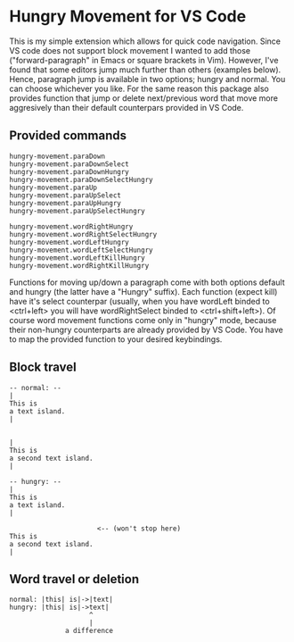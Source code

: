 # Hungry Movement for VS Code

This is my simple extension which allows for quick code navigation. Since VS
code does not support block movement I wanted to add those ("forward-paragraph"
in Emacs or square brackets in Vim). However, I've found that some editors jump
much further than others (examples below). Hence, paragraph jump is available in
two options; hungry and normal. You can choose whichever you like. For the same
reason this package also provides function that jump or delete next/previous
word that move more aggresively than their default counterpars provided in VS
Code.

## Provided commands
```
hungry-movement.paraDown
hungry-movement.paraDownSelect
hungry-movement.paraDownHungry
hungry-movement.paraDownSelectHungry
hungry-movement.paraUp
hungry-movement.paraUpSelect
hungry-movement.paraUpHungry
hungry-movement.paraUpSelectHungry

hungry-movement.wordRightHungry
hungry-movement.wordRightSelectHungry
hungry-movement.wordLeftHungry
hungry-movement.wordLeftSelectHungry
hungry-movement.wordLeftKillHungry
hungry-movement.wordRightKillHungry
```

Functions for moving up/down a paragraph come with both options default and
hungry (the latter have a "Hungry" suffix). Each function (expect kill) have
it's select counterpar (usually, when you have wordLeft binded to <ctrl+left>
you will have wordRightSelect binded to <ctrl+shift+left>). Of course word
movement functions come only in "hungry" mode, because their non-hungry
counterparts are already provided by VS Code. You have to map the provided
function to your desired keybindings.

## Block travel
```
-- normal: --
|
This is
a text island.
|


|
This is
a second text island.
|

-- hungry: --
|
This is
a text island.
|

                      <-- (won't stop here)
This is
a second text island.
|
```

## Word travel or deletion
```
normal: |this| is|->|text|
hungry: |this| is|->text|
                    ^
                    |
              a difference
```

